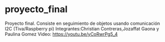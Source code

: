 # proyecto_final
Proyecto final. Consiste en seguimiento de objetos usando comunicación I2C (Tiva/Raspberry pi)
Integrantes:Christian Contreras,Jozaffat Gaona y Paulina Gomez
Video: https://youtu.be/yCoRwrPg5_4
